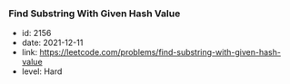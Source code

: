 ### Find Substring With Given Hash Value

* id: 2156
* date: 2021-12-11
* link: https://leetcode.com/problems/find-substring-with-given-hash-value
* level: Hard
